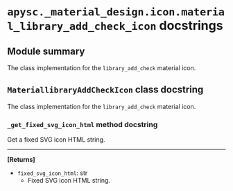 # `apysc._material_design.icon.material_library_add_check_icon` docstrings

## Module summary

The class implementation for the `library_add_check` material icon.

## `MateriallibraryAddCheckIcon` class docstring

The class implementation for the `library_add_check` material icon.

### `_get_fixed_svg_icon_html` method docstring

Get a fixed SVG icon HTML string.<hr>

**[Returns]**

- `fixed_svg_icon_html`: str
  - Fixed SVG icon HTML string.